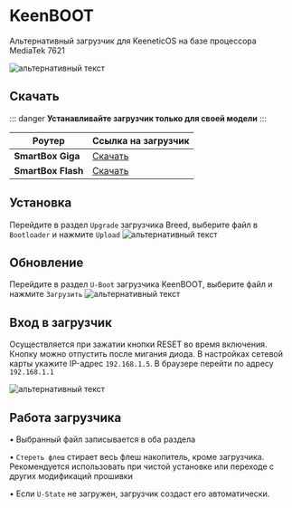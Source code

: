 # KeenBOOT

Альтернативный загрузчик для KeeneticOS на базе процессора MediaTek 7621

![альтернативный текст](/assets/images/wiki/helpful/keenboot/main.png)

## Скачать

::: danger
**Устанавливайте загрузчик только для своей модели**
:::

| Роутер             | Ссылка на загрузчик                                            |
|--------------------|----------------------------------------------------------------|
| **SmartBox Giga**  | [Скачать](/assets/files/keenboot/KeenBoot-MT7621_SB_Giga.bin)  |
| **SmartBox Flash** | [Скачать](/assets/files/keenboot/KeenBoot-MT7621_SB_Flash.bin) |

## Установка

Перейдите в раздел `Upgrade` загрузчика Breed, выберите файл в `Bootloader` и нажмите `Upload`
![альтернативный текст](/assets/images/wiki/helpful/breed/upgrade.png)

## Обновление

Перейдите в раздел `U-Boot` загрузчика KeenBOOT, выберите файл и нажмите `Загрузить`
![альтернативный текст](/assets/images/wiki/helpful/keenboot/update.png)

## Вход в загрузчик

Осуществляется при зажатии кнопки RESET во время включения. Кнопку можно отпустить после мигания диода. В настройках сетевой карты укажите IP-адрес `192.168.1.5`.
В браузере перейти по адресу `192.168.1.1`

![альтернативный текст](/assets/images/wiki/helpful/keenboot/network.png)

## Работа загрузчика

• Выбранный файл записывается в оба раздела

• `Стереть флеш` стирает весь флеш накопитель, кроме загрузчика. Рекомендуется использовать при чистой установке или переходе с других модификаций прошивки

• Если `U-State` не загружен, загрузчик создаст его автоматически.

